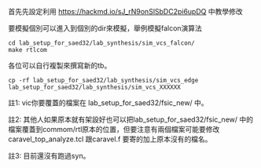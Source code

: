 首先先設定利用  https://hackmd.io/sJ_rN9onSlSbDC2pi6upDQ 中教學修改

要模擬個別可以進入到個別的dir來模擬，舉例模擬falcon演算法
```
cd lab_setup_for_saed32/lab_synthesis/sim_vcs_falcon/
make rtlcom
```

各位可以自行複製來撰寫新的tb。
```
cp -rf lab_setup_for_saed32/lab_synthesis/sim_vcs_edge lab_setup_for_saed32/lab_synthesis/sim_vcs_XXXXXX
```

註1: vic你要覆蓋的檔案在 lab_setup_for_saed32/fsic_new/ 中。

註2: 其他人如果原本就有架設好也可以把lab_setup_for_saed32/fsic_new/ 中的檔案覆蓋到commom/rtl原本的位置，但要注意有兩個檔案可能要修改caravel_top_analyze.tcl 跟caravel.f 要寄的加上原本沒有的檔名。

註3: 目前還沒有跑過syn。
